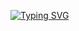 <a href="https://git.io/typing-svg"><img src="https://readme-typing-svg.herokuapp.com?font=Fira+Code&duration=4998&pause=1000&color=38F7CB&background=003752&center=true&vCenter=true&multiline=true&random=false&width=450&height=100&lines=Aleksei;Computer+science+student;MIPT+2nd+grade" alt="Typing SVG" /></a>
